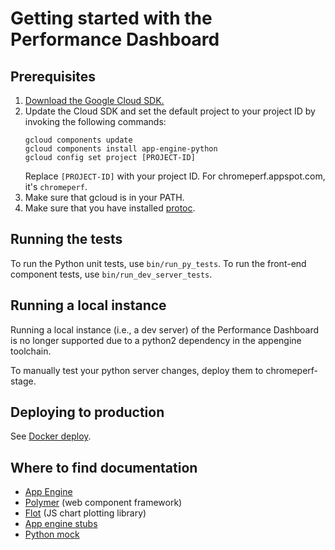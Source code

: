 # Getting started with the Performance Dashboard

## Prerequisites

1. [Download the Google Cloud SDK.](https://cloud.google.com/sdk/downloads)
2. Update the Cloud SDK and set the default project to your project ID by
   invoking the following commands:
   ```
   gcloud components update
   gcloud components install app-engine-python
   gcloud config set project [PROJECT-ID]
   ```
   Replace `[PROJECT-ID]` with your project ID. For chromeperf.appspot.com,
   it's `chromeperf`.
3. Make sure that gcloud is in your PATH.
4. Make sure that you have installed
[protoc](https://github.com/protocolbuffers/protobuf).

## Running the tests

To run the Python unit tests, use `bin/run_py_tests`. To run the front-end
component tests, use `bin/run_dev_server_tests`.

## Running a local instance

Running a local instance (i.e., a dev server) of the Performance Dashboard is
no longer supported due to a python2 dependency in the appengine toolchain.

To manually test your python server changes, deploy them to chromeperf-stage.

## Deploying to production

See [Docker deploy](/dashboard/dev_dockerfiles/README.md).

## Where to find documentation

- [App Engine](https://developers.google.com/appengine/docs/python/)
- [Polymer](http://www.polymer-project.org/) (web component framework)
- [Flot](http://flotcharts.org/) (JS chart plotting library)
- [App engine stubs](https://developers.google.com/appengine/docs/python/tools/localunittesting)
- [Python mock](http://www.voidspace.org.uk/python/mock/)
